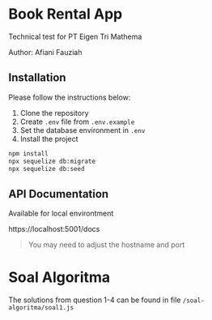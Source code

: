 # Book Rental App

Technical test for PT Eigen Tri Mathema

Author: Afiani Fauziah

## Installation

Please follow the instructions below:

1. Clone the repository
2. Create `.env` file from `.env.example`
3. Set the database environment in `.env`
4. Install the project

```bash
npm install
npx sequelize db:migrate
npx sequelize db:seed
```

## API Documentation

Available for local environtment

https://localhost:5001/docs

> You may need to adjust the hostname and port

# Soal Algoritma

The solutions from question 1-4 can be found in file `/soal-algoritma/soal1.js`